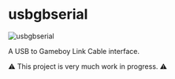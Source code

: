 # usbgbserial

![usbgbserial](https://user-images.githubusercontent.com/498906/80290698-6b3fea00-8747-11ea-9bf3-2374ffe9e74c.jpg)

A USB to Gameboy Link Cable interface.

⚠️ This project is very much work in progress. ⚠️
